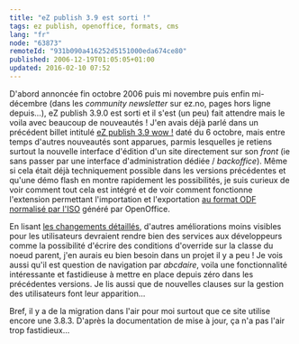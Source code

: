 ```yaml
---
title: "eZ publish 3.9 est sorti !"
tags: ez publish, openoffice, formats, cms
lang: "fr"
node: "63873"
remoteId: "931b090a416252d5151000eda674ce80"
published: 2006-12-19T01:05:05+01:00
updated: 2016-02-10 07:52
---
```


D'abord annoncée fin octobre
2006 puis mi
novembre puis enfin
mi-décembre (dans les *community newsletter* sur ez.no, pages hors ligne
depuis…), eZ
publish 3.9.0 est
sorti
et il s'est (un peu) fait attendre mais le voila avec beaucoup de nouveautés !
J'en avais déjà parlé dans un précédent billet intitulé [eZ publish 3.9 wow
!](/post/ez-publish-3-9-wow) daté du 6 octobre, mais entre temps d'autres
nouveautés sont apparues, parmis lesquelles je retiens surtout la nouvelle
interface d'édition d'un site directement sur son *front* (ie sans passer par
une interface d'administration dédiée / *backoffice*). Même si cela était déjà
techniquement possible dans les versions précédentes et qu'une démo flash en
montre rapidement les
possibilités, je suis
curieux de voir comment tout cela est intégré et de voir comment fonctionne
l'extension permettant l'importation et l'exportation [au format ODF normalisé
par l'ISO](http://linuxfr.org/2006/12/09/21753.html) généré par OpenOffice.


En lisant [les changements
détaillés](https://github.com/ezsystems/ezpublish-legacy/blob/master/doc/changelogs/3.9/CHANGELOG-3.8.0-to-3.9.0),
d'autres améliorations moins visibles pour les utilisateurs devraient rendre
bien des services aux développeurs comme la possibilité d'écrire des conditions
d'override
sur la classe du noeud parent, j'en aurais eu bien besoin dans un projet il y a
peu ! Je vois aussi qu'il est question de navigation par *abcdaire*, voila une
fonctionnalité intéressante et fastidieuse à mettre en place depuis zéro dans
les précédentes versions. Je lis aussi que de nouvelles clauses sur la gestion
des utilisateurs font leur apparition…

Bref, il y a de la migration dans l'air pour moi surtout que ce site utilise
encore une 3.8.3. D'après la documentation de mise à
jour,
ça n'a pas l'air trop fastidieux…

